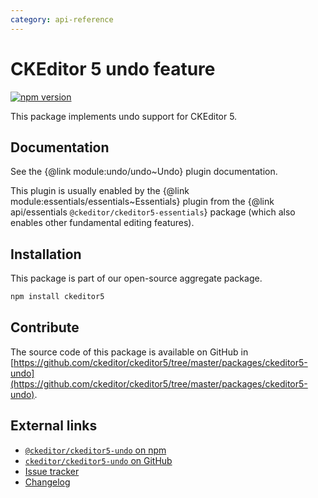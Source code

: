 ```yaml
---
category: api-reference
---
```


# CKEditor&nbsp;5 undo feature

[![npm version](https://badge.fury.io/js/%40ckeditor%2Fckeditor5-undo.svg)](https://www.npmjs.com/package/@ckeditor/ckeditor5-undo)

This package implements undo support for CKEditor&nbsp;5.

## Documentation

See the {@link module:undo/undo~Undo} plugin documentation.

This plugin is usually enabled by the {@link module:essentials/essentials~Essentials} plugin from the {@link api/essentials `@ckeditor/ckeditor5-essentials`} package (which also enables other fundamental editing features).

## Installation

This package is part of our open-source aggregate package.

```bash
npm install ckeditor5
```

## Contribute

The source code of this package is available on GitHub in [https://github.com/ckeditor/ckeditor5/tree/master/packages/ckeditor5-undo](https://github.com/ckeditor/ckeditor5/tree/master/packages/ckeditor5-undo).

## External links

* [`@ckeditor/ckeditor5-undo` on npm](https://www.npmjs.com/package/@ckeditor/ckeditor5-undo)
* [`ckeditor/ckeditor5-undo` on GitHub](https://github.com/ckeditor/ckeditor5/tree/master/packages/ckeditor5-undo)
* [Issue tracker](https://github.com/ckeditor/ckeditor5/issues)
* [Changelog](https://github.com/ckeditor/ckeditor5/blob/master/CHANGELOG.md)

